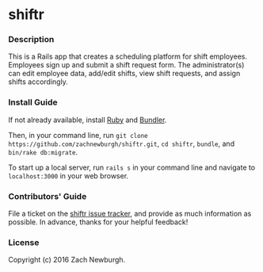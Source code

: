 # shiftr #

### Description ###

This is a Rails app that creates a scheduling platform for shift employees. Employees sign up and submit a shift request form. The administrator(s) can edit employee data, add/edit shifts, view shift requests, and assign shifts accordingly.

### Install Guide ###

If not already available, install [Ruby](https://www.ruby-lang.org/en/documentation/installation/) and [Bundler](http://bundler.io/#getting-started).

Then, in your command line, run `git clone https://github.com/zachnewburgh/shiftr.git`, `cd shiftr`, `bundle`, and `bin/rake db:migrate`.

To start up a local server, run `rails s` in your command line and navigate to `localhost:3000` in your web browser.

### Contributors' Guide ###

File a ticket on the [shiftr issue tracker](https://github.com/zachnewburgh/shiftr/issues), and provide as much information as possible. In advance, thanks for your helpful feedback!

### License ###

Copyright (c) 2016 Zach Newburgh.